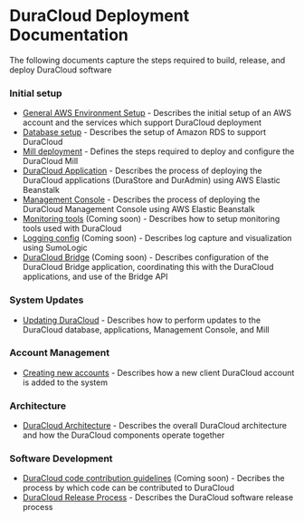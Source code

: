 # DuraCloud Deployment Documentation

The following documents capture the steps required to build, release, and deploy DuraCloud software

### Initial setup
* [General AWS Environment Setup](aws-setup.md) - Describes the initial setup of an AWS account and the services which support DuraCloud deployment
* [Database setup](database-setup.md) - Describes the setup of Amazon RDS to support DuraCloud
* [Mill deployment](mill-setup.md) - Defines the steps required to deploy and configure the DuraCloud Mill
* [DuraCloud Application](duracloud-webapp-setup.md) - Describes the process of deploying the DuraCloud applications (DuraStore and DurAdmin) using AWS Elastic Beanstalk
* [Management Console](management-console-setup.md) -  Describes the process of deploying the DuraCloud Management Console using AWS Elastic Beanstalk
* [Monitoring tools]() (Coming soon) - Describes how to setup monitoring tools used with DuraCloud
* [Logging config]() (Coming soon) - Describes log capture and visualization using SumoLogic
* [DuraCloud Bridge]() (Coming soon) - Describes configuration of the DuraCloud Bridge application, coordinating this with the DuraCloud applications, and use of the Bridge API

### System Updates
* [Updating DuraCloud](system-updates.md) - Describes how to perform updates to the DuraCloud database, applications, Management Console, and Mill

### Account Management
* [Creating new accounts](creating-new-accounts.md) - Describes how a new client DuraCloud account is added to the system

### Architecture
* [DuraCloud Architecture](architecture.md) - Describes the overall DuraCloud architecture and how the DuraCloud components operate together

### Software Development
* [DuraCloud code contribution guidelines]() (Coming soon) - Decribes the process by which code can be contributed to DuraCloud
* [DuraCloud Release Process](release-new-version.md) - Describes the DuraCloud software release process
